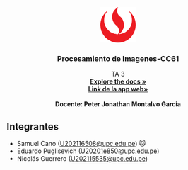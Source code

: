 <!-- HEADER PROJECT LOGO -->
<div align="center">
  <a href="https://github.com/EduardoPuglisevich/TA3-Procesamiento.git">
    <img src="static/img/logoupc.png" alt="Logo UPC" width="80" height="80">
  </a>

  <h3 align="center"> Procesamiento de Imagenes-CC61</h3>

  <p align="center">
    TA 3
    <br/>
    <a href=""><strong>Explore the docs »</strong></a>
    <br/>
    <a href="https://ta3-procesamiento-production.up.railway.app"><strong>Link de la app web»</strong></a>
    <br/>
    <br/>
    <strong>Docente: Peter Jonathan Montalvo Garcia</strong>
    <br/>
    
  </p>
</div>

<!-- TEAM MEMBERS -->
## Integrantes

- Samuel Cano (U202116508@upc.edu.pe) 🐱
- Eduardo Puglisevich (U20201e850@upc.edu.pe)
- Nicolás Guerrero (U202115535@upc.edu.pe)
